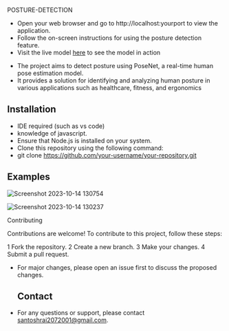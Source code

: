 POSTURE-DETECTION

- Open your web browser and go to http://localhost:yourport to view the application.
- Follow the on-screen instructions for using the posture detection feature.
- Visit the live model [here](https://santoshraiii.github.io/posture-detection) to see the model in action

* The project aims to detect posture using PoseNet, a real-time human pose estimation model.
* It provides a solution for identifying and analyzing human posture in various applications such as healthcare, fitness, and ergonomics

## Installation
- IDE required (such as vs code)
- knowledge of javascript.
- Ensure that Node.js is installed on your system.
- Clone this repository using the following command:
- git clone https://github.com/your-username/your-repository.git

## Examples
![Screenshot 2023-10-14 130754](https://github.com/santoshraiii/posture-detection/assets/128511075/c659e9ec-b7fd-416b-90f9-d667c5e3cfa3)

![Screenshot 2023-10-14 130237](https://github.com/santoshraiii/posture-detection/assets/128511075/59ca2162-a7e1-49b2-a00b-cf0f4020f8a4)

Contributing

Contributions are welcome! To contribute to this project, follow these steps:

1 Fork the repository.
2 Create a new branch.
3 Make your changes.
4 Submit a pull request.
- For major changes, please open an issue first to discuss the proposed changes.

  ## Contact

- For any questions or support, please contact santoshrai2072001@gmail.com.
